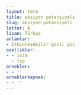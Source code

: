 ```yaml
---
layout: term
title: aksiyon potansiyeli
slug: aksiyon-potansiyeli
letter: A
lisan: Türkçe
anlamlar:
- Etkinleşebilir gizil güç
ozellikler:
- - isim
  - tıp
ornekler:
- - ''
orneklerkaynak:
- - ''
---
```

